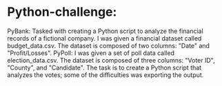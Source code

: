 # Python-challenge:
  PyBank: Tasked with creating a Python script to analyze the financial records of a fictional company. I was given a financial dataset called budget_data.csv. The dataset is composed of two columns: "Date" and "Profit/Losses".
  PyPoll: I was given a set of poll data called election_data.csv. The dataset is composed of three columns: "Voter ID", "County", and "Candidate". The task is to create a Python script that analyzes the votes; some of the difficulties was exporting the output.
